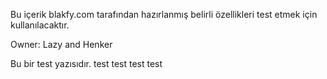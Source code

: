 Bu içerik blakfy.com tarafından hazırlanmış belirli özellikleri test etmek için kullanılacaktır.

Owner:
Lazy and Henker


Bu bir test yazısıdır.
test
test
test
test
